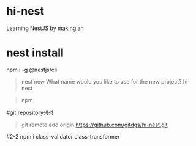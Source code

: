 # hi-nest
Learning NestJS by making an
# nest install
npm i -g @nestjs/cli

>nest new
>What name would you like to use for the new project? hi-nest

>npm

#git repository생성
> 
> git remote add origin https://github.com/gitdgs/hi-nest.git

#2-2
npm i class-validator class-transformer
 
